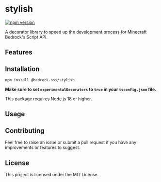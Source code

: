 # stylish

[![npm version](https://badge.fury.io/js/@bedrock-oss%2Fstylish.svg)](https://badge.fury.io/js/@bedrock-oss%2Fstylish)

A decorator library to speed up the development process for Minecraft Bedrock's Script API.

## Features

## Installation

```bash
npm install @bedrock-oss/stylish
```

**Make sure to set `experimentalDecorators` to `true` in your `tsconfig.json` file.**

This package requires Node.js 18 or higher.

## Usage



## Contributing

Feel free to raise an issue or submit a pull request if you have any improvements or features to suggest.

## License

This project is licensed under the MIT License.